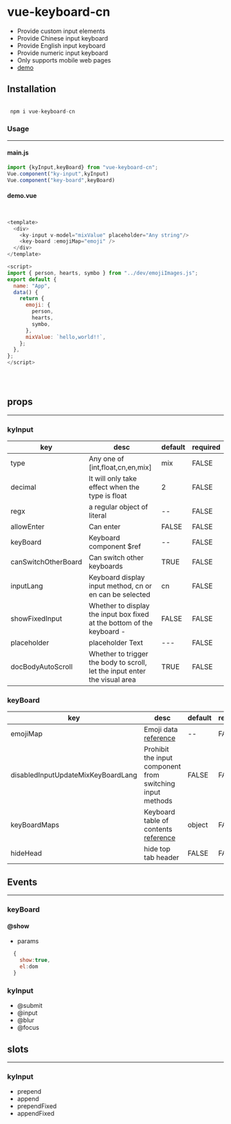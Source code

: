 # vue-keyboard-cn
- Provide custom input elements
- Provide Chinese input keyboard
- Provide English input keyboard
- Provide numeric input keyboard
- Only supports mobile web pages
- [demo](https://mtttm.github.io/vue-keyboard-cn/#/home)

## Installation

```javascript
 
 npm i vue-keyboard-cn

```

### Usage

***

#### main.js

```javascript
import {kyInput,keyBoard} from "vue-keyboard-cn";
Vue.component("ky-input",kyInput)
Vue.component("key-board",keyBoard)

```

#### demo.vue

```javascript


<template>
  <div>
    <ky-input v-model="mixValue" placeholder="Any string"/>
    <key-board :emojiMap="emoji" />
  </div>
</template>

<script>
import { person, hearts, symbo } from "../dev/emojiImages.js";
export default {
  name: "App",
  data() {
    return {
      emoji: {
        person,
        hearts,
        symbo,
      },
      mixValue: `hello,world!!`,
    };
  },
};
</script>





```

## props

***

### kyInput
| key            | desc                                                                     | default  | required |
| -------------- | ------------------------------------------------------------------------ | -------- | -------- |
| type          | Any one of  [int,float,cn,en,mix]                                                      | mix      | FALSE     |
| decimal         | It will only take effect when the type is float                                       | 2       | FALSE     |
| regx         | a regular object of literal                                                             | -- | FALSE    |
| allowEnter          | Can enter                                                                       | FALSE      | FALSE     |
| keyBoard    | Keyboard component $ref                                                                 | --     | FALSE    |
| canSwitchOtherBoard | Can switch other keyboards                                                       | TRUE | FALSE    |
| inputLang    | Keyboard display input method, cn or en can be selected                               | cn    | FALSE    |
| showFixedInput    | Whether to display the input box fixed at the bottom of the keyboard   -    | FALSE     | FALSE    |
| placeholder    | placeholder Text                                                              | ---     | FALSE    |
| docBodyAutoScroll    | Whether to trigger the body to scroll, let the input enter the visual area       | TRUE     | FALSE    |

### keyBoard
| key            | desc                                                                     | default  | required |
| -------------- | ------------------------------------------------------------------------ | -------- | -------- |
| emojiMap          | Emoji data  [reference](https://github.com/MTTTM/vue-keyboard-cn/blob/main/src/dev/emojiImages.js])                                                   | --      | FALSE     |
| disabledInputUpdateMixKeyBoardLang | Prohibit the input component from switching input methods  | FALSE       | FALSE     |
| keyBoardMaps         | Keyboard table of contents [reference](https://github.com/MTTTM/vue-keyboard-cn/blob/main/src/dev/boardMaps.js)                                                          | object | FALSE    |
| hideHead          |  hide top tab header                                                                   | FALSE      | FALSE     |


## Events

***

### keyBoard

#### @show

- params 

``` javascript
  {
    show:true,
    el:dom
  }
```

### kyInput 

- @submit
- @input
- @blur
- @focus



## slots

***

### kyInput 

-  prepend
-  append
-  prependFixed
-  appendFixed

